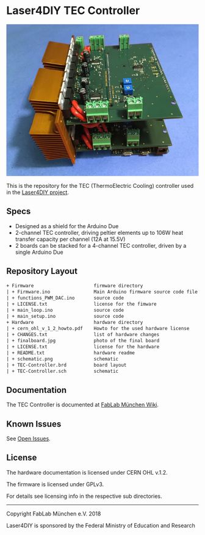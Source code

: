 
# Laser4DIY TEC Controller

![TEC Controller board](/Hardware/finalboard.jpg?raw=true)

This is the repository for the TEC (ThermoElectric Cooling) controller used in the [Laser4DIY project](http://www.laser4diy.org/).

## Specs

* Designed as a shield for the Arduino Due
* 2-channel TEC controller, driving peltier elements up to 106W heat transfer capacity per channel (12A at 15.5V)
* 2 boards can be stacked for a 4-channel TEC controller, driven by a single Arduino Due

## Repository Layout

```
+ Firmware                      firmware directory
| + Firmware.ino                Main Arduino firmware source code file
| + functions_PWM_DAC.ino       source code
| + LICENSE.txt                 license for the fimware
| + main_loop.ino               source code
| + main_setup.ino              source code
+ Hardware                      hardware directory
| + cern_ohl_v_1_2_howto.pdf    Howto for the used hardware license
| + CHANGES.txt                 list of hardware changes
| + finalboard.jpg              photo of the final board
| + LICENSE.txt                 license for the hardware
| + README.txt                  hardware readme
| + schematic.png               schematic
| + TEC-Controller.brd          board layout
| + TEC-Controller.sch          schematic
```

## Documentation

The TEC Controller is documented at [FabLab München Wiki](https://wiki.fablab-muenchen.de/display/WIKI/LASER4DIY+-+TEC+Controller).

## Known Issues

See [Open Issues](https://github.com/Laser4DIY/TEC-Controller/issues?utf8=%E2%9C%93&q=is%3Aopen+is%3Aissue).

## License

The hardware documentation is licensed under CERN OHL v.1.2.

The firmware is licensed under GPLv3.

For details see licensing info in the respective sub directories.

---

Copyright FabLab München e.V. 2018

Laser4DIY is sponsored by the Federal Ministry of Education and Research

 
